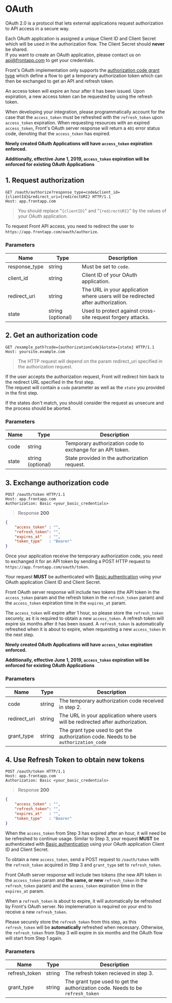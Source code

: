 # OAuth

OAuth 2.0 is a protocol that lets external applications request authorization to API access in a secure way.

Each OAuth application is assigned a unique Client ID and Client Secret which will be used in the authorization flow. The Client Secret should **never** be shared.  
If you want to create an OAuth application, please contact us on <a href="mailto:api@frontapp.com">api@frontapp.com</a> to get your credentials.

Front's OAuth implementation only supports the [authorization code grant type](https://tools.ietf.org/html/rfc6749#section-4.1) which define a flow to get a temporary authorization token which can then be exchanged to get an API and refresh token.

An access token will expire an hour after it has been issued. Upon expiration, a new access token can be requested by using the refresh token.

When developing your integration, please programmatically account for the case that the `access_token` must be refreshed with the `refresh_token` upon `access_token` expiration. When requesting resources with an expired `access_token`, Front's OAuth server response will return a `401` error status code, denoting that the `access_token` has expired.

**Newly created OAuth Applications will have `access_token` expiration enforced.**

**Additionally, effective June 1, 2019, `access_token` expiration will be enforced for existing OAuth Applications**

## 1. Request authorization

```http
GET /oauth/authorize?response_type=code&client_id={clientId}&redirect_uri={redirectURI} HTTP/1.1
Host: app.frontapp.com
```

> You should replace "`{clientID}`" and "`{redirectURI}`" by the values of your OAuth application.

To request Front API access, you need to redirect the user to `https://app.frontapp.com/oauth/authorize`.

### Parameters

| Name         | Type              | Description                                                                    |
|--------------|-------------------|--------------------------------------------------------------------------------|
| response_type| string            | Must be set to `code`.                                                         |
| client_id    | string            | Client ID of your OAuth application.                                           |
| redirect_uri | string            | The URL in your application where users will be redirected after authorization.|
| state        | string (optional) | Used to protect against cross-site request forgery attacks.                    |

## 2. Get an authorization code

```http
GET /example_path?code={authorizationCode}&state={state} HTTP/1.1
Host: yoursite.example.com
```

> The HTTP request will depend on the param redirect_uri specified in the authorization request.

If the user accepts the authorization request, Front will redirect him back to the redirect URL specified in the first step.  
The request will contain a `code` parameter as well as the `state` you provided in the first step.

If the states don't match, you should consider the request as unsecure and the process should be aborted.

### Parameters

| Name  | Type              | Description                                               |
|-------|-------------------|-----------------------------------------------------------|
| code  | string            | Temporary authorization code to exchange for an API token.|
| state | string (optional) | State provided in the authorization request.              |

## 3. Exchange authorization code

```http
POST /oauth/token HTTP/1.1
Host: app.frontapp.com
Authorization: Basic <your_basic_credentials>
```

> Response **200**

```json
{
    "access_token" : "",
    "refresh_token": "",
    "expires_at"   : "",
    "token_type"   : "Bearer"
}
```

Once your application receive the temporary authorization code, you need to exchanged it for an API token by sending a POST HTTP request to `https://app.frontapp.com/oauth/token`.

Your request **MUST** be authenticated with [Basic authentication](https://tools.ietf.org/html/rfc2617#section-2) using your OAuth application Client ID and Client Secret.

Front OAuth server response will include two tokens (the API token in the `access_token` param and the refresh token in the `refresh_token` param) and the `access_token` expiration time in the `expires_at` param.

The `access_token` will expire after 1 hour, so please store the `refresh_token` securely, as it is required to obtain a new `access_token`. A refresh token will expire six months after it has been issued. A `refresh_token` is automatically refreshed when it is about to expire, when requesting a new `access_token` in the next step.

**Newly created OAuth Applications will have `access_token` expiration enforced.**

**Additionally, effective June 1, 2019, `access_token` expiration will be enforced for existing OAuth Applications**

### Parameters

| Name         | Type              | Description                                                                        |
|--------------|-------------------|------------------------------------------------------------------------------------|
| code         | string            | The temporary authorization code received in step 2.                               |
| redirect_uri | string            | The URL in your application where users will be redirected after authorization.    |
| grant_type   | string            | The grant type used to get the authorization code. Needs to be `authorization_code`|

## 4. Use Refresh Token to obtain new tokens

```http
POST /oauth/token HTTP/1.1
Host: app.frontapp.com
Authorization: Basic <your_basic_credentials>
```

> Response **200**

```json
{
    "access_token" : "",
    "refresh_token": "",
    "expires_at"   : "",
    "token_type"   : "Bearer"
}
```

When the `access_token` from Step 3 has expired after an hour, it will need be be refreshed to continue usage. Similar to Step 3, your request **MUST** be authenticated with [Basic authentication](https://tools.ietf.org/html/rfc2617#section-2) using your OAuth application Client ID and Client Secret. 

To obtain a new `access_token`, send a POST request to `/oauth/token` with the `refresh_token` acquired in Step 3 and `grant_type` set to `refresh_token`.

Front OAuth server response will include two tokens (the new API token in the `access_token` param and **the same, or new** `refresh_token` in the `refresh_token` param) and the `access_token` expiration time in the `expires_at` param.

When a `refresh_token` is about to expire, it will automatically be refreshed by Front's OAuth server. No implemenation is required on your end to receive a new `refresh_token`. 

Please securely store the `refresh_token` from this step, as this `refresh_token` will be **automatically** refreshed when necessary. Otherwise, the `refresh_token` from Step 3 will expire in six months and the OAuth flow will start from Step 1 again.

### Parameters

| Name          | Type              | Description                                                                        |
|---------------|-------------------|------------------------------------------------------------------------------------|
| refresh_token | string            | The refresh token recieved in step 3.                                              |
| grant_type    | string            | The grant type used to get the authorization code. Needs to be `refresh_token`     |